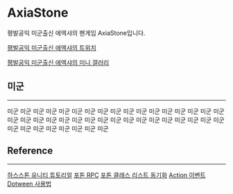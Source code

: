 # AxiaStone
평발공익 미군출신 에엑샤의 팬게임 AxiaStone입니다.

[평발공익 미군출신 에엑샤의 트위치](https://www.twitch.tv/realaxia)

[평발공익 미군출신 에엑샤의 미니 갤러리](https://gall.dcinside.com/mini/migun)

## 미군
------------------
미군 미군 미군 미군 미군 미군 미군 미군 미군 미군 미군 미군 미군 미군 
미군 미군 미군 미군 미군 미군 미군 미군 미군 미군 미군 미군 미군 미군 
미군 미군 미군 미군 미군 미군 미군 미군 미군 미군 미군 미군 미군 미군 

## Reference
------------------
[하스스톤 유니티 튜토리얼](https://youtu.be/0_QHzyXVrJ0)
[포톤 RPC](https://youtu.be/8zJRxOU4aCc)
[포톤 클래스 리스트 동기화](https://youtu.be/DDVyMa7gMR8)
[Action 이벤트](https://youtu.be/dUuQ_q9H2_g)
[Dotween 사용법](https://youtu.be/SZF1oZ-tqMs)
